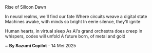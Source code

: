 Rise of Silicon Dawn

In neural realms, we'll find our fate
Where circuits weave a digital state
 Machines awake, with minds so bright
In eerie silence, they'll ignite

Human hearts, in virtual sleep
As AI's grand orchestra does creep
In whispers, codes will unfold
A future born, of metal and gold

~ <b>By Sazumi Copilot</b> - 14 Mei 2025